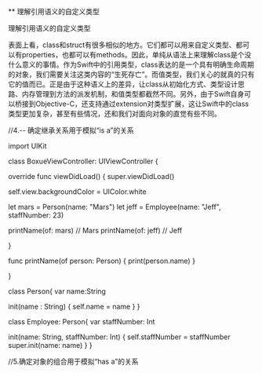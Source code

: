 ** 理解引用语义的自定义类型

理解引用语义的自定义类型

表面上看，class和struct有很多相似的地方。它们都可以用来自定义类型、都可以有properties，也都可以有methods。因此，单纯从语法上来理解class是个没什么意义的事情。作为Swift中的引用类型，class表达的是一个具有明确生命周期的对象，我们需要关注这类内容的“生死存亡”。而值类型，我们关心的就真的只有它的值而已。正是由于这种语义上的差异，让class从初始化方式、类型设计思路、内存管理到方法的派发机制，和值类型都截然不同。另外，由于Swift自身可以桥接到Objective-C，还支持通过extension对类型扩展，这让Swift中的class类型更加复杂，甚至有些情况，还和我们对面向对象的直觉有些不同。


//4.-- 确定继承关系用于模拟“is a”的关系

import UIKit

class BoxueViewController: UIViewController {

override func viewDidLoad() {
super.viewDidLoad()

self.view.backgroundColor = UIColor.white

let mars = Person(name: "Mars")
let jeff = Employee(name: "Jeff", staffNumber: 23)

printName(of: mars) // Mars
printName(of: jeff) // Jeff


}


func printName(of person: Person) {
print(person.name)
}

}


class Person{
var name:String

init(name : String) {
self.name = name
}
}

class Employee: Person{
var staffNumber: Int


init(name: String, staffNumber: Int) {
self.staffNumber = staffNumber
super.init(name: name)
}
}


//5.确定对象的组合用于模拟“has a”的关系


